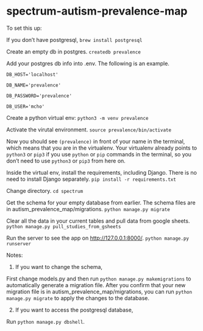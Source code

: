 # spectrum-autism-prevalence-map

To set this up:

If you don’t have postgresql,
`brew install postgresql`

Create an empty db in postgres.
`createdb prevalence`

Add your postgres db info into .env. The following is an example.

```
DB_HOST='localhost'

DB_NAME='prevalence'

DB_PASSWORD='prevalence'

DB_USER='mcho'
```

Create a python virtual env:
`python3 -m venv prevalence`

Activate the virutal environment.
`source prevalence/bin/activate`

Now you should see `(prevalence)` in front of your name in the terminal, which means that you are in the virtualenv. Your virtualenv already points to `python3` or `pip3` if you use `python` or `pip` commands in the terminal, so you don’t need to use `python3` or `pip3` from here on.

Inside the virtual env, install the requirements, including Django. There is no need to install Django separately.
`pip install -r requirements.txt`

Change directory.
`cd spectrum`

Get the schema for your empty database from earlier. The schema files are in autism_prevalence_map/migrations. 
`python manage.py migrate`

Clear all the data in your current tables and pull data from google sheets.
`python manage.py pull_studies_from_gsheets`

Run the server to see the app on http://127.0.0.1:8000/.
`python manage.py runserver`

Notes:

1. If you want to change the schema,

First change models.py and then run `python manage.py makemigrations` to automatically generate a migration file. After you confirm that your new migration file is in autism_prevalence_map/migrations, you can run `python manage.py migrate` to apply the changes to the database.

2. If you want to access the postgresql database,

Run `python manage.py dbshell`.
